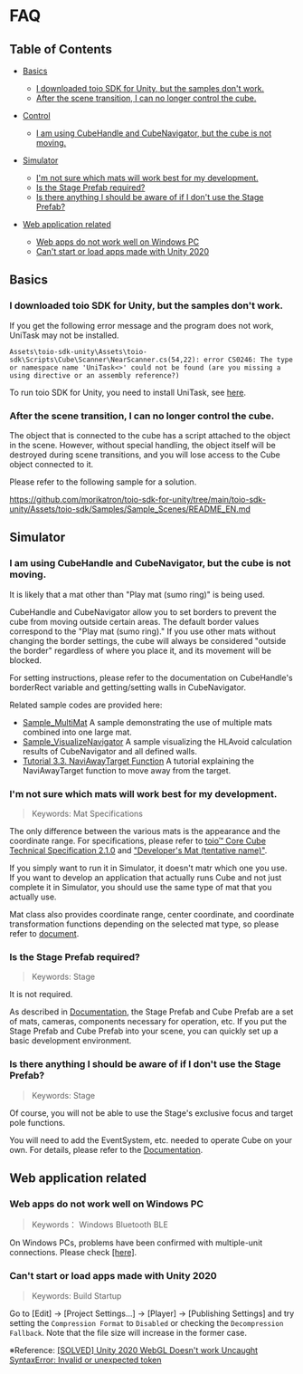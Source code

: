 # FAQ

## Table of Contents

- [Basics](FAQ.md#basics)
    - [I downloaded toio SDK for Unity, but the samples don't work.](FAQ.md#i-downloaded-toio-sdk-for-unity-but-the-samples-dont-work)
    - [After the scene transition, I can no longer control the cube.](FAQ.md#After-the-scene-transition,-I-can-no-longer-control-the-cube)

- [Control](FAQ.md#control)
    - [I am using CubeHandle and CubeNavigator, but the cube is not moving.](FAQ.md#I-am-using-CubeHandle-and-CubeNavigator,-but-the-cube-is-not-moving)

- [Simulator](FAQ.md#simulator)
    - [I'm not sure which mats will work best for my development.](FAQ.md#im-not-sure-which-mats-will-work-best-for-my-development)
    - [Is the Stage Prefab required?](FAQ.md#is-the-stage-prefab-required)
    - [Is there anything I should be aware of if I don't use the Stage Prefab?](FAQ.md#is-there-anything-i-should-be-aware-of-if-i-dont-use-the-stage-prefab)

- [Web application related](FAQ.md#web-application-related)
    - [Web apps do not work well on Windows PC](FAQ.md#web-apps-do-not-work-well-on-windows-pc)
    - [Can't start or load apps made with Unity 2020](FAQ.md#cant-start-or-load-apps-made-with-unity-2020)

## Basics

### I downloaded toio SDK for Unity, but the samples don't work.

If you get the following error message and the program does not work, UniTask may not be installed.

```
Assets\toio-sdk-unity\Assets\toio-sdk\Scripts\Cube\Scanner\NearScanner.cs(54,22): error CS0246: The type or namespace name 'UniTask<>' could not be found (are you missing a using directive or an assembly reference?)
```

To run toio SDK for Unity, you need to install UniTask, see [here](download_sdk.md#install-unitask).

### After the scene transition, I can no longer control the cube.

The object that is connected to the cube has a script attached to the object in the scene. However, without special handling, the object itself will be destroyed during scene transitions, and you will lose access to the Cube object connected to it.

Please refer to the following sample for a solution.

https://github.com/morikatron/toio-sdk-for-unity/tree/main/toio-sdk-unity/Assets/toio-sdk/Samples/Sample_Scenes/README_EN.md


## Simulator

### I am using CubeHandle and CubeNavigator, but the cube is not moving.

It is likely that a mat other than "Play mat (sumo ring)" is being used.

CubeHandle and CubeNavigator allow you to set borders to prevent the cube from moving outside certain areas. The default border values correspond to the "Play mat (sumo ring)." If you use other mats without changing the border settings, the cube will always be considered "outside the border" regardless of where you place it, and its movement will be blocked.

For setting instructions, please refer to the documentation on CubeHandle's borderRect variable and getting/setting walls in CubeNavigator.

Related sample codes are provided here:
- [Sample_MultiMat](../toio-sdk-unity/Assets/toio-sdk/Samples/Sample_MultiMat/README_EN.md)
  A sample demonstrating the use of multiple mats combined into one large mat.
- [Sample_VisualizeNavigator](../toio-sdk-unity/Assets/toio-sdk/Samples/Sample_VisualizeNavigator/README_EN.md)
  A sample visualizing the HLAvoid calculation results of CubeNavigator and all defined walls.
- [Tutorial 3.3. NaviAwayTarget Function](tutorials_navigator.md#33-Move-away-from-the-target-NaviAwayTarget-function)
  A tutorial explaining the NaviAwayTarget function to move away from the target.


### I'm not sure which mats will work best for my development.
> Keywords: Mat Specifications

The only difference between the various mats is the appearance and the coordinate range. For specifications, please refer to [toio™ Core Cube Technical Specification 2.1.0](https://toio.github.io/toio-spec/en/docs/hardware_position_id) and ["Developer's Mat (tentative name)"](https://toio.io/blog/detail/20200423-1.html).

If you simply want to run it in Simulator, it doesn't matr which one you use.<br>
If you want to develop an application that actually runs Cube and not just complete it in Simulator, you should use the same type of mat that you actually use.

Mat class also provides coordinate range, center coordinate, and coordinate transformation functions depending on the selected mat type, so please refer to [document](usage_simulator.md#2-mat-prefab).

### Is the Stage Prefab required?
> Keywords: Stage

It is not required.

As described in [Documentation](usage_simulator.md#5-stage-prefab), the Stage Prefab and Cube Prefab are a set of mats, cameras, components necessary for operation, etc. If you put the Stage Prefab and Cube Prefab into your scene, you can quickly set up a basic development environment.

### Is there anything I should be aware of if I don't use the Stage Prefab?
> Keywords: Stage

Of course, you will not be able to use the Stage's exclusive focus and target pole functions.

You will need to add the EventSystem, etc. needed to operate Cube on your own. For details, please refer to the [Documentation](usage_simulator.md#45-manipulating-cube-objects-cubeinteraction).

## Web application related

### Web apps do not work well on Windows PC
> Keywords： Windows Bluetooth BLE

On Windows PCs, problems have been confirmed with multiple-unit connections. Please check [[here]](build_web.md#unstable-multi-unit-connection-using-windows-pc).

### Can't start or load apps made with Unity 2020
> Keywords: Build Startup

Go to [Edit] -> [Project Settings...] -> [Player] -> [Publishing Settings] and try setting the `Compression Format` to `Disabled` or checking the `Decompression Fallback`. Note that the file size will increase in the former case.

※Reference: [[SOLVED] Unity 2020 WebGL Doesn't work Uncaught SyntaxError: Invalid or unexpected token](https://forum.unity.com/threads/solved-unity-2020-webgl-doesnt-work-uncaught-syntaxerror-invalid-or-unexpected-token.872581/#post-6480523)